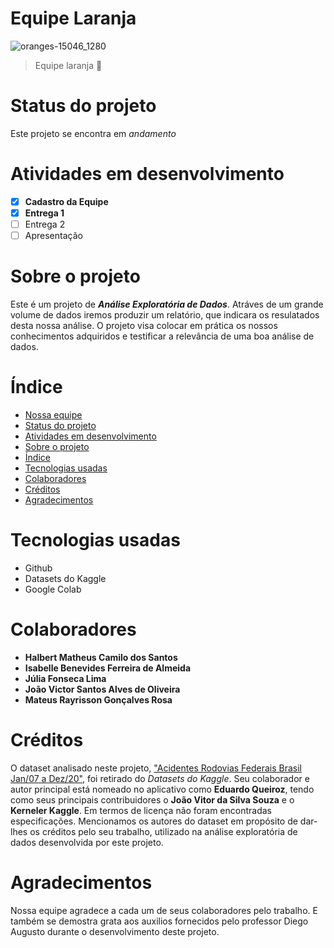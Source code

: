 # Equipe Laranja
![oranges-15046_1280](https://github.com/isa-1234/Time-laranja/assets/148003540/eb178bf3-4ef0-40ad-81ea-5400b188372a)

> Equipe laranja 🍊
 
# Status do projeto
Este projeto se encontra em _andamento_

# Atividades em desenvolvimento
- [X]  **Cadastro da Equipe**
- [X]  **Entrega 1**
- [ ]  Entrega 2
- [ ]  Apresentação

# Sobre o projeto
Este é um projeto de ***Análise Exploratória de Dados***. Atráves de um grande volume de dados iremos produzir um relatório, que indicara os resulatados desta nossa análise. O projeto visa colocar em prática os nossos conhecimentos adquiridos e testificar a relevância de uma boa análise de dados.

# Índice
* [Nossa equipe](#equipe-laranja)
* [Status do projeto](#status-do-projeto)
* [Atividades em desenvolvimento](#atividades-em-desenvolvimento)
* [Sobre o projeto](#sobre-o-projeto)
* [Índice](#índice)
* [Tecnologias usadas](#tecnologias-usadas)
* [Colaboradores](#colaboradores)
* [Créditos](#créditos)
* [Agradecimentos](#agradecimentos)
  
# Tecnologias usadas
- Github
- Datasets do Kaggle
- Google Colab

# Colaboradores
- **Halbert Matheus Camilo dos Santos**
- **Isabelle Benevides Ferreira de Almeida**
- **Júlia Fonseca Lima**
- **João Victor Santos Alves de Oliveira**
- **Mateus Rayrisson Gonçalves Rosa**

# Créditos
O dataset analisado neste projeto, ["Acidentes Rodovias Federais Brasil Jan/07 a Dez/20"](https://www.kaggle.com/datasets/equeiroz/acidentes-rodovias-federais-brasil-jan07-a-jul19/data), foi retirado do _Datasets do Kaggle_. Seu colaborador e autor principal está nomeado no aplicativo como **Eduardo Queiroz**, tendo como seus principais contribuidores o **João Vitor da Silva Souza** e o **Kerneler Kaggle**. Em termos de licença não foram encontradas especificações. Mencionamos os autores do dataset em propósito de dar-lhes os créditos pelo seu trabalho, utilizado na análise exploratória de dados desenvolvida por este projeto.

# Agradecimentos
Nossa equipe agradece a cada um de seus colaboradores pelo trabalho. E também se demostra grata aos auxilios fornecidos pelo professor Diego Augusto durante o desenvolvimento deste projeto.
